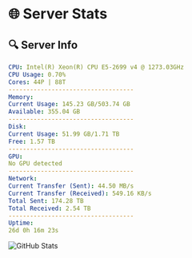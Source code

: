 # 🌐 Server Stats
## 🔍 Server Info
```yaml
CPU: Intel(R) Xeon(R) CPU E5-2699 v4 @ 1273.03GHz
CPU Usage: 0.70%
Cores: 44P | 88T
-----------------------------------
Memory:
Current Usage: 145.23 GB/503.74 GB
Available: 355.04 GB
-----------------------------------
Disk:
Current Usage: 51.99 GB/1.71 TB
Free: 1.57 TB
-----------------------------------
GPU:
No GPU detected
-----------------------------------
Network:
Current Transfer (Sent): 44.50 MB/s
Current Transfer (Received): 549.16 KB/s
Total Sent: 174.28 TB
Total Received: 2.54 TB
-----------------------------------
Uptime:
26d 0h 16m 23s
```
![GitHub Stats](https://img.shields.io/badge/Updated-2025-03-05_22:59:41-blue)